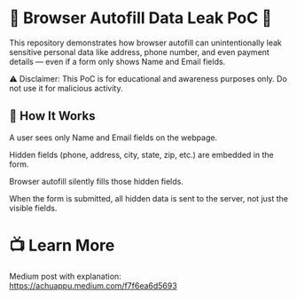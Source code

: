 # 🚨 Browser Autofill Data Leak PoC 🚨

This repository demonstrates how browser autofill can unintentionally leak sensitive personal data like address, phone number, and even payment details — even if a form only shows Name and Email fields.

⚠️ Disclaimer: This PoC is for educational and awareness purposes only. Do not use it for malicious activity.

## 🔎 How It Works

A user sees only Name and Email fields on the webpage.

Hidden fields (phone, address, city, state, zip, etc.) are embedded in the form.

Browser autofill silently fills those hidden fields.

When the form is submitted, all hidden data is sent to the server, not just the visible fields.

# 📺 Learn More

Medium post with explanation: https://achuappu.medium.com/f7f6ea6d5693
